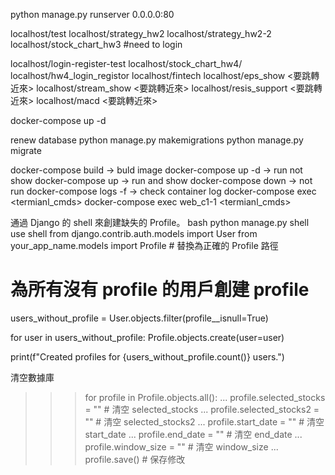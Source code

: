 python manage.py runserver 0.0.0.0:80

localhost/test
localhost/strategy_hw2
localhost/strategy_hw2-2
localhost/stock_chart_hw3 #need to login

localhost/login-register-test
localhost/stock_chart_hw4/
localhost/hw4_login_registor
localhost/fintech
localhost/eps_show <要跳轉近來>
localhost/stream_show <要跳轉近來>
localhost/resis_support <要跳轉近來>
localhost/macd <要跳轉近來>

docker-compose up -d

renew database
python manage.py makemigrations
python manage.py migrate 

docker-compose build -> buld image
docker-compose up -d -> run not show
docker-compose up -> run and show
docker-compose down -> not run
docker-compose logs -f <container> -> check container log
docker-compose exec <container> <termianl_cmds>
docker-compose exec web_c1-1 <termianl_cmds>

通過 Django 的 shell 來創建缺失的 Profile。
bash
python manage.py shell
use shell
from django.contrib.auth.models import User
from your_app_name.models import Profile  # 替換為正確的 Profile 路徑

# 為所有沒有 profile 的用戶創建 profile
users_without_profile = User.objects.filter(profile__isnull=True)

for user in users_without_profile:
    Profile.objects.create(user=user)

print(f"Created profiles for {users_without_profile.count()} users.")

清空數據庫
>>> for profile in Profile.objects.all():
...     profile.selected_stocks = ""  # 清空 selected_stocks
...     profile.selected_stocks2 = ""  # 清空 selected_stocks2
...     profile.start_date = ""  # 清空 start_date
...     profile.end_date = ""  # 清空 end_date
...     profile.window_size = ""  # 清空 window_size
...     profile.save()  # 保存修改